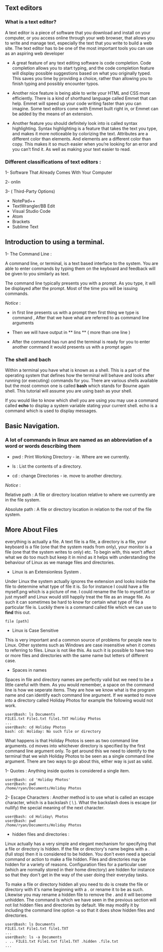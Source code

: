 ## Text editors

### What is a text editor?

A text editor is a piece of software that you download and install on
your computer, or you access online through your web browser, that
allows you to write and manage text, especially the text that you write
to build a web site. The text editor has to be one of the most
important tools you can use as an aspiring web developer

* A great feature of any text editing software is code completion. Code
completion allows you to start typing, and the code completion
feature will display possible suggestions based on what you originally
typed. This saves you time by providing a choice, rather than allowing
you to finish typing and possibly encounter typos.


* Another nice feature is being able to write your HTML and CSS more
efficiently. There is a kind of shorthand language called Emmet that
can help. Emmet will speed up your code writing faster than you can
imagine. Some text editors come with Emmet built right in, or
Emmet can be added by the means of an extension.


* Another feature you should definitely look into is called syntax
highlighting. Syntax highlighting is a feature that takes the text you
type, and makes it more noticeable by colorizing the text. Attributes
are a different color than elements. And elements are a different color
than copy. This makes it so much easier when you’re looking for an
error and you can’t find it. As well as making your text easier to read.


###  Different classifications of text editors :

1- Software That Already Comes With Your Computer

2- onlin 

3- ( Third-Party Options)

* NotePad++
* TextWrangler/BB Edit
* Visual Studio Code 
* Atom 
* Brackets
* Sublime Text

## Introduction to using a terminal.

1- The Command Line :

A command line, or terminal, is a text based interface to the system. You are able to enter commands by typing them on the keyboard and feedback will be given to you similarly as text.

The command line typically presents you with a prompt. As you type, it will be displayed after the prompt. Most of the time you will be issuing commands.

*Notice* : 

* in first line presents us with a prompt then first thing we type is command , After that we have what are referred to as command line arguments 


* Then we will have output in ** lins ** ( more than one line )


* After the command has run and the terminal is ready for you to enter another command it would presents us with a prompt again


### The shell and bach 

Within a terminal you have what is known as a shell. This is a part of the operating system that defines how the terminal will behave and looks after running (or executing) commands for you. There are various shells available but the most common one is called **bash** which stands for Bourne again shell. This tutorial will assume you are using bash as your shell.

If you would like to know which shell you are using you may use a command called **echo** to display a system variable stating your current shell. echo is a command which is used to display messages.

## Basic Navigation.

### A lot of commands in linux are named as an abbreviation of a word or words describing them

* pwd : Print Working Directory - ie. Where are we currently.


* ls : List the contents of a directory.


* cd : change Directories - ie. move to another directory.

*Notice* :

Relative path :
A file or directory location relative to where we currently are in the file system.

Absolute path :
A file or directory location in relation to the root of the file system.

## More About Files

everything is actually a file. A text file is a file, a directory is a file, your keyboard is a file (one that the system reads from only), your monitor is a file (one that the system writes to only) etc. To begin with, this won't affect what we do too much but keep it in mind as it helps with understanding the behaviour of Linux as we manage files and directories.

* Linux is an Extensionless System .

Under Linux the system actually ignores the extension and looks inside the file to determine what type of file it is. So for instance I could have a file myself.png which is a picture of me. I could rename the file to myself.txt or just myself and Linux would still happily treat the file as an image file. As such it can sometimes be hard to know for certain what type of file a particular file is. Luckily there is a command called file which we can use to **find** this out.

```
file [path] 
```

* Linux is Case Sensitive

This is very important and a common source of problems for people new to Linux. Other systems such as Windows are case insensitive when it comes to referring to files. Linux is not like this. As such it is possible to have two or more files and directories with the same name but letters of different case.

* Spaces in names

Spaces in file and directory names are perfectly valid but we need to be a little careful with them. As you would remember, a space on the command line is how we seperate items. They are how we know what is the program name and can identify each command line argument. If we wanted to move into a directory called Holiday Photos for example the following would not work.

```
user@bash: ls Documents
FILE1.txt File1.txt file1.TXT Holiday Photos
...
user@bash: cd Holiday Photos
bash: cd: Holiday: No such file or directory
```
What happens is that Holiday Photos is seen as two command line arguments. cd moves into whichever directory is specified by the first command line argument only. To get around this we need to identify to the terminal that we wish Holiday Photos to be seen as a single command line argument. There are two ways to go about this, either way is just as valid.

1- Quotes : Anything inside quotes is considered a single item.

```
user@bash: cd 'Holiday Photos'
user@bash: pwd
/home/ryan/Documents/Holiday Photos
```

2- Escape Characters : Another method is to use what is called an escape character, which is a backslash ( \ ). What the backslash does is escape (or nullify) the special meaning of the next character.

```
user@bash: cd Holiday\ Photos
user@bash: pwd
/home/ryan/Documents/Holiday Photos
```

* hidden files and directories :

Linux actually has a very simple and elegant mechanism for specifying that a file or directory is hidden. If the file or directory's name begins with a . (full stop) then it is considered to be hidden. You don't even need a special command or action to make a file hidden. Files and directories may be hidden for a variety of reasons. Configuration files for a particular user (which are normally stored in their home directory) are hidden for instance so that they don't get in the way of the user doing their everyday tasks.

To make a file or directory hidden all you need to do is create the file or directory with it's name beginning with a . or rename it to be as such. Likewise you may rename a hidden file to remove the . and it will become unhidden. The command ls which we have seen in the previous section will not list hidden files and directories by default. We may modify it by including the command line option -a so that it does show hidden files and directories.


```
user@bash: ls Documents
FILE1.txt File1.txt file1.TXT
...
user@bash: ls -a Documents
. .. FILE1.txt File1.txt file1.TXT .hidden .file.txt
...
```







 